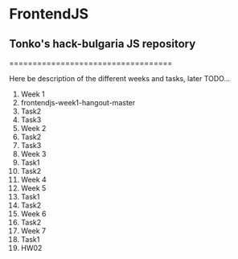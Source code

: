 # FrontendJS
## Tonko's hack-bulgaria JS repository
===================================

Here be description of the different weeks and tasks, later TODO...

1. Week 1
  1. frontendjs-week1-hangout-master
  2. Task2
  3. Task3
2. Week 2
  1. Task2
  2. Task3
3. Week 3
  1. Task1
  2. Task2
4. Week 4
5. Week 5
  1. Task1
  2. Task2
6. Week 6
  1. Task2
7. Week 7
  1. Task1
8. HW02